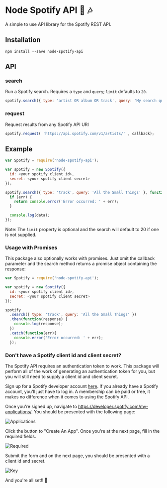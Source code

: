 # Node Spotify API 🚀 🎶 

A simple to use API library for the Spotify REST API. 

## Installation

`npm install --save node-spotify-api`

## API

### search
Run a Spotify search. Requires a `type` and `query`; `limit` defaults to `20`.
```js
spotify.search({ type: 'artist OR album OR track', query: 'My search query', limit: 20 }, callback);
```

### request
Request results from any Spotify API URI
```js
spotify.request( 'https://api.spotify.com/v1/artists/' , callback);
```

## Example

```js
var Spotify = require('node-spotify-api');

var spotify = new Spotify({
  id: <your spotify client id>,
  secret: <your spotify client secret>
});

spotify.search({ type: 'track', query: 'All the Small Things' }, function(err, data) {
  if (err) {
    return console.error('Error occurred: ' + err);
  }

  console.log(data); 
});
```

Note: The `limit` property is optional and the search will default to 20 if one is not supplied.

### Usage with Promises

This package also optionally works with promises. Just omit the callback parameter and the search method returns a promise object containing the response:

```js
var Spotify = require('node-spotify-api');

var spotify = new Spotify({
  id: <your spotify client id>,
  secret: <your spotify client secret>
});

spotify
  .search({ type: 'track', query: 'All the Small Things' })
  .then(function(response) {
    console.log(response);
  })
  .catch(function(err){
    console.error('Error occurred: ' + err);
  });
```

### Don't have a Spotify client id and client secret?

The Spotify API requires an authentication token to work. This package will perform all of the work of generating an authentication token for you, but you will still need to supply a client id and client secret.

Sign up for a Spotify developer account [here](https://developer.spotify.com/my-applications/#!/login). If you already have a Spotify account, you'll just have to log in. A membership can be paid or free, it makes no difference when it comes to using the Spotify API.

Once you're signed up, navigate to <https://developer.spotify.com/my-applications/>. You should be presented with the following page:

![Applications](Images/1-Applications.png)

Click the button to "Create An App". Once you're at the next page, fill in the required fields.

![Required](Images/2-Required.png)

Submit the form and on the next page, you should be presented with a client id and secret.

![Key](Images/3-Key.png)

And you're all set!! 🎉 

